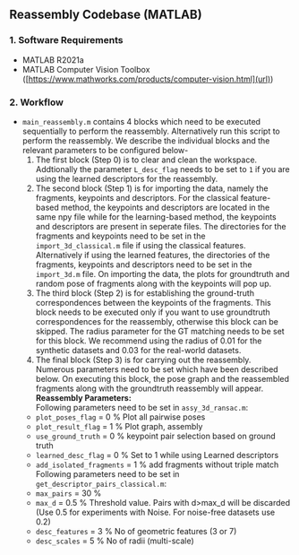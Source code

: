 ## Reassembly Codebase (MATLAB)

### 1. Software Requirements
- MATLAB R2021a 
- MATLAB Computer Vision Toolbox ([https://www.mathworks.com/products/computer-vision.html](url))

### 2. Workflow
- `main_reassembly.m` contains 4 blocks which need to be executed sequentially to perform the reassembly. Alternatively run this script to perform the reassembly. We describe the individual blocks and the relevant parameters to be configured below-
  1. The first block (Step 0) is to clear and clean the workspace. Addtionally the parameter `L_desc_flag` needs to be set to `1` if you are using the learned descriptors for the reassembly.
  2. The second block (Step 1) is for importing the data, namely the fragments, keypoints and descriptors. For the classical feature-based method, the keypoints and descriptors are located in the same npy file while for the learning-based method, the keypoints and descriptors are present in seperate files. The directories for the fragments and keypoints need to be set in the `import_3d_classical.m` file if using the classical features. Alternatively if using the learned features, the directories of the fragments, keypoints and descriptors need to be set in the `import_3d.m` file. On importing the data, the plots for groundtruth and random pose of fragments along with the keypoints will pop up.
  3. The third block (Step 2) is for establishing the ground-truth correspondences between the keypoints of the fragments. This block needs to be executed only if you want to use groundtruth correspondences for the reassembly, otherwise this block can be skipped. The radius parameter for the GT matching needs to be set for this block. We recommend using the radius of 0.01 for the synthetic datasets and 0.03 for the real-world datasets.
  4. The final block (Step 3) is for carrying out the reassembly. Numerous parameters need to be set which have been described below. On executing this block, the pose graph and the reassembled fragments along with the groundtruth reassembly will appear.
**Reassembly Parameters:**  
Following parameters need to be set in `assy_3d_ransac.m`:
    - `plot_poses_flag` = 0 % Plot all pairwise poses
    - `plot_result_flag` = 1 % Plot graph, assembly
    - `use_ground_truth` = 0 % keypoint pair selection based on ground truth
    - `learned_desc_flag` = 0 % Set to 1 while using Learned descriptors
    - `add_isolated_fragments` = 1 % add fragments without triple match  
Following parameters need to be set in `get_descriptor_pairs_classical.m`:
    - `max_pairs` = 30 % 
    - `max_d` = 0.5 % Threshold value. Pairs with d>max_d will be discarded (Use 0.5 for experiments with Noise. For noise-free datasets use 0.2)
    - `desc_features` = 3 % No of geometric features (3 or 7)
    - `desc_scales` = 5 % No of radii (multi-scale)
  
    
